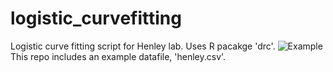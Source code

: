 # logistic_curvefitting
Logistic curve fitting script for Henley lab. Uses R pacakge 'drc'.
![Example](henley.png)
This repo includes an example datafile, 'henley.csv'. 
